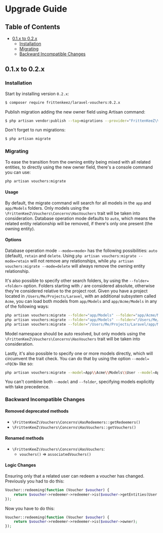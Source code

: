 # Upgrade Guide

## Table of Contents
- [0.1.x to 0.2.x](#01x-to-02x)
    - [Installation](#installation)
    - [Migrating](#migrating)
    - [Backward Incompatible Changes](#backward-incompatible-changes)

## 0.1.x to 0.2.x
### Installation
Start by installing version `0.2.x`:
```bash
$ composer require frittenkeez/laravel-vouchers:0.2.x
```

Publish migration adding the new owner field using Artisan command:
```bash
$ php artisan vendor:publish --tag=migrations --provider="FrittenKeeZ\Vouchers\VouchersServiceProvider"
```
Don't forget to run migrations:
```bash
$ php artisan migrate
```

### Migrating
To ease the transition from the owning entity being mixed with all related entities, to directly using the new owner field, there's a console command you can use:
```bash
php artisan vouchers:migrate
```

#### Usage
By default, the migrate command will search for all models in the `app` and `app/Models` folders.
Only models using the `\FrittenKeeZ\Vouchers\Concerns\HasVouchers` trait will be taken into consideration.
Database operation mode defaults to `auto`, which means the related entity relationship will be removed, if there's only one present (the owning entity).

#### Options
Database operation mode `--mode=<mode>` has the following possibilities: `auto` (default), `retain` and `delete`.
Using `php artisan vouchers:migrate --mode=retain` will not remove any relationships, while `php artisan vouchers:migrate --mode=delete` will always remove the owning entity relationship.

It's also possible to specify other search folders, by using the `--folder=<folder>` option. Folders starting with `/` are considered absolute, otherwise they're considered relative to the project root.
Given you have a project located in `/Users/Me/Projects/Laravel`, with an additional subsystem called `Acme`, you can load both models from `app/Models` and `app/Acme/Models` in any of the following ways:
```bash
php artisan vouchers:migrate --folder="app/Models" --folder="app/Acme/Models"
php artisan vouchers:migrate --folder="app/Models" --folder="/Users/Me/Projects/Laravel/app/Acme/Models"
php artisan vouchers:migrate --folder="/Users/Me/Projects/Laravel/app/Models" --folder="/Users/Me/Projects/Laravel/app/Acme/Models"
```
Model namespace should be auto resolved, but only models using the `\FrittenKeeZ\Vouchers\Concerns\HasVouchers` trait will be taken into consideration.

Lastly, it's also possible to specify one or more models directly, which will circumvent the trait check.
You can do that by using the option `--model=<FQCN>` like so:
```bash
php artisan vouchers:migrate --model=App\\Acme\\Models\\User --model=App\\Acme\\Models\\Team
```

You can't combine both `--model` and `--folder`, specifying models explicitly with take precedence.

### Backward Incompatible Changes
#### Removed deprecated methods
- `\FrittenKeeZ\Vouchers\Concerns\HasRedeemers::getRedeemers()`
- `\FrittenKeeZ\Vouchers\Concerns\HasVouchers::getVouchers()`

#### Renamed methods
- `\FrittenKeeZ\Vouchers\Concerns\HasVouchers`:
    - `vouchers()` => `associatedVouchers()`

#### Logic Changes
Ensuring only that a related user can redeem a voucher has changed.
Previously you had to do this:
```php
Voucher::redeeming(function (Voucher $voucher) {
    return $voucher->redeemer->redeemer->is($voucher->getEntities(User::class)->first());
});
```
Now you have to do this:
```php
Voucher::redeeming(function (Voucher $voucher) {
    return $voucher->redeemer->redeemer->is($voucher->owner);
});
```
